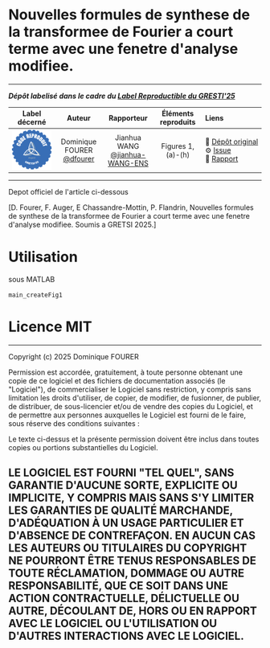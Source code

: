 # Nouvelles formules de synthese de la transformee de Fourier a court terme avec une fenetre d'analyse modifiee.

<hr>

**_Dépôt labelisé dans le cadre du [Label Reproductible du GRESTI'25](https://gretsi.fr/colloque2025/recherche-reproductible/)_**

| Label décerné | Auteur | Rapporteur | Éléments reproduits | Liens |
|:-------------:|:------:|:----------:|:-------------------:|:------|
| ![](label_argent.png) | Dominique FOURER<br>[@dfourer](https://github.com/dfourer) | Jianhua WANG<br>[@jianhua-WANG-ENS](https://github.com/jianhua-WANG-ENS) |  Figures 1, (a)-(h) | 📌&nbsp;[Dépôt&nbsp;original](https://github.com/dfourer/STFTmarginals)<br>⚙️&nbsp;[Issue](https://github.com/GRETSI-2025/Label-Reproductible/issues/33)<br>📝&nbsp;[Rapport](https://github.com/akrah/test/tree/main/rapports/Rapport_issue_33) |

<hr>

 Depot officiel de l'article ci-dessous

 [D. Fourer, F. Auger, E Chassandre-Mottin, P. Flandrin, Nouvelles formules de synthese
  de la transformee de Fourier a court terme avec une fenetre d'analyse modifiee. Soumis a GRETSI 2025.]

# Utilisation
sous MATLAB
```
main_createFig1
```

# Licence MIT
 -------------------------------------------------------------------------
 Copyright (c) 2025 Dominique FOURER

 Permission est accordée, gratuitement, à toute personne obtenant une copie
 de ce logiciel et des fichiers de documentation associés (le "Logiciel"),
 de commercialiser le Logiciel sans restriction, y compris sans limitation
 les droits d'utiliser, de copier, de modifier, de fusionner, de publier,
 de distribuer, de sous-licencier et/ou de vendre des copies du Logiciel,
 et de permettre aux personnes auxquelles le Logiciel est fourni de le faire,
 sous réserve des conditions suivantes :

 Le texte ci-dessus et la présente permission doivent être inclus dans
 toutes copies ou portions substantielles du Logiciel.

 LE LOGICIEL EST FOURNI "TEL QUEL", SANS GARANTIE D'AUCUNE SORTE,
 EXPLICITE OU IMPLICITE, Y COMPRIS MAIS SANS S'Y LIMITER LES GARANTIES
 DE QUALITÉ MARCHANDE, D'ADÉQUATION À UN USAGE PARTICULIER ET
 D'ABSENCE DE CONTREFAÇON. EN AUCUN CAS LES AUTEURS OU TITULAIRES DU COPYRIGHT
 NE POURRONT ÊTRE TENUS RESPONSABLES DE TOUTE RÉCLAMATION, DOMMAGE OU AUTRE
 RESPONSABILITÉ, QUE CE SOIT DANS UNE ACTION CONTRACTUELLE, DÉLICTUELLE OU AUTRE,
 DÉCOULANT DE, HORS OU EN RAPPORT AVEC LE LOGICIEL OU L'UTILISATION OU
 D'AUTRES INTERACTIONS AVEC LE LOGICIEL.
 --------------------------------------------------------------------------
